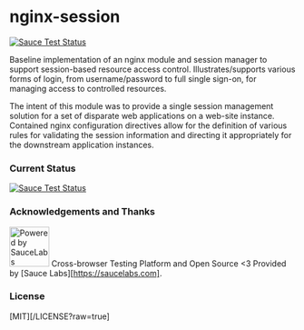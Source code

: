 # nginx-session

[![Sauce Test Status](https://saucelabs.com/buildstatus/heisz)](https://app.saucelabs.com/u/heisz)


Baseline implementation of an nginx module and session manager to support session-based resource access control.
Illustrates/supports various forms of login, from username/password to full single sign-on, for managing access to
controlled resources.

The intent of this module was to provide a single session management solution for a set of disparate web
applications on a web-site instance.  Contained nginx configuration directives allow for the definition of various
rules for validating the session information and directing it appropriately for the downstream application
instances.

### Current Status

[![Sauce Test Status](https://saucelabs.com/browser-matrix/heisz.svg)](https://saucelabs.com/u/heisz)

### Acknowledgements and Thanks

<a href="https://saucelabs.com"><img height="70" src="https://www.heisz.org/images/saucepowered.svg" alt="Powered by SauceLabs"></a>
Cross-browser Testing Platform and Open Source <3 Provided by [Sauce Labs][https://saucelabs.com].

### License

[MIT][/LICENSE?raw=true]
